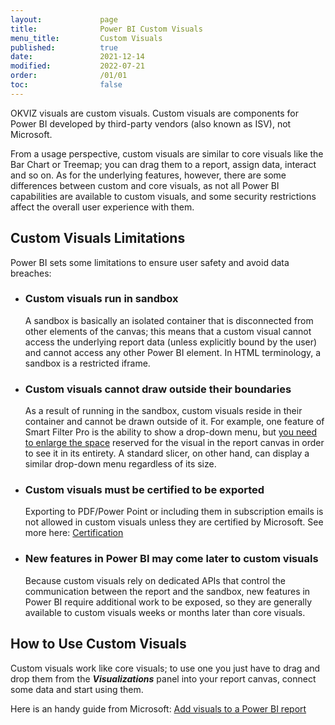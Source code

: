 ```yaml
---
layout:             page
title:              Power BI Custom Visuals
menu_title:         Custom Visuals
published:          true
date:               2021-12-14
modified:           2022-07-21
order:              /01/01
toc:                false
---
```


OKVIZ visuals are custom visuals. Custom visuals are components for Power BI developed by third-party vendors (also known as ISV), not Microsoft.

From a usage perspective, custom visuals are similar to core visuals like the Bar Chart or Treemap; you can drag them to a report, assign data, interact and so on. As for the underlying features, however, there are some differences between custom and core visuals, as not all Power BI capabilities are available to custom visuals, and some security restrictions affect the overall user experience with them.


## Custom Visuals Limitations

Power BI sets some limitations to ensure user safety and avoid data breaches:

- ### Custom visuals run in sandbox 
    A sandbox is basically an isolated container that is disconnected from other elements of the canvas; this means that a custom visual cannot access the underlying report data (unless explicitly bound by the user) and cannot access any other Power BI element. In HTML terminology, a sandbox is a restricted iframe.

- ### Custom visuals cannot draw outside their boundaries
    As a result of running in the sandbox, custom visuals reside in their container and cannot be drawn outside of it. For example, one feature of Smart Filter Pro is the ability to show a drop-down menu, but [you need to enlarge the space](../smart-filter-pro/features/sandbox.md) reserved for the visual in the report canvas in order to see it in its entirety. A standard slicer, on other hand, can display a similar drop-down menu regardless of its size.

- ### Custom visuals must be certified to be exported
    Exporting to PDF/Power Point or including them in subscription emails is not allowed in custom visuals unless they are certified by Microsoft. See more here: [Certification](certification.md)

- ### New features in Power BI may come later to custom visuals
    Because custom visuals rely on dedicated APIs that control the communication between the report and the sandbox, new features in Power BI require additional work to be exposed, so they are generally available to custom visuals weeks or months later than core visuals.

## How to Use Custom Visuals

Custom visuals work like core visuals; to use one you just have to drag and drop them from the ***Visualizations*** panel into your report canvas, connect some data and start using them.

Here is an handy guide from Microsoft: [Add visuals to a Power BI report](https://docs.microsoft.com/en-us/power-bi/visuals/power-bi-report-add-visualizations-i)
